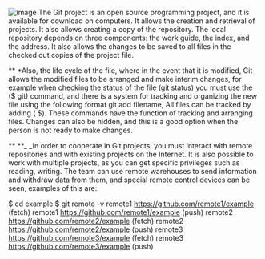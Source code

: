 ![image](https://user-images.githubusercontent.com/79832871/109866152-9bacba80-7c6d-11eb-939a-6e7167597b0f.png)
The Git project is an open source programming project, and it is available for download on computers. It allows the creation and retrieval of projects. It also allows creating a copy of the repository. The local repository depends on three components: the work guide, the index, and the address. It also allows the changes to be saved to all files in the checked out copies of the project file.

** *Also, the life cycle of the file, where in the event that it is modified, Git allows the modified files to be arranged and make interim changes, for example when checking the status of the file (git status) you must use the ($ git) command, and there is a system for tracking and organizing the new file using the following format git add filename, All files can be tracked by adding ( $). These commands have the function of tracking and arranging files. Changes can also be hidden, and this is a good option when the person is not ready to make changes.

** **_ _In order to cooperate in Git projects, you must interact with remote repositories and with existing projects on the Internet. It is also possible to work with multiple projects, as you can get specific privileges such as reading, writing. The team can use remote warehouses to send information and withdraw data from them, and special remote control devices can be seen, examples of this are:

$ cd example $ git remote -v remote1 https://github.com/remote1/example (fetch) remote1 https://github.com/remote1/example (push) remote2 https://github.com/remote2/example (fetch) remote2 https://github.com/remote2/example (push) remote3 https://github.com/remote3/example (fetch) remote3 https://github.com/remote3/example (push)
